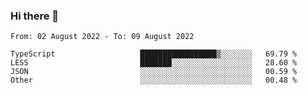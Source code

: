 ### Hi there 👋

<!--START_SECTION:waka-->

```text
From: 02 August 2022 - To: 09 August 2022

TypeScript                   █████████████████▒░░░░░░░   69.79 %
LESS                         ███████░░░░░░░░░░░░░░░░░░   28.60 %
JSON                         ░░░░░░░░░░░░░░░░░░░░░░░░░   00.59 %
Other                        ░░░░░░░░░░░░░░░░░░░░░░░░░   00.48 %
```

<!--END_SECTION:waka-->

<!--
**jtaox/jtaox** is a ✨ _special_ ✨ repository because its `README.md` (this file) appears on your GitHub profile.

Here are some ideas to get you started:

- 🔭 I’m currently working on ...
- 🌱 I’m currently learning ...
- 👯 I’m looking to collaborate on ...
- 🤔 I’m looking for help with ...
- 💬 Ask me about ...
- 📫 How to reach me: ...
- 😄 Pronouns: ...
- ⚡ Fun fact: ...
-->
